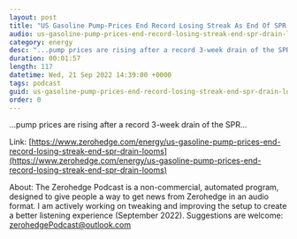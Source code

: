 ```yaml
---
layout: post
title: "US Gasoline Pump-Prices End Record Losing Streak As End Of SPR Drain Looms"
audio: us-gasoline-pump-prices-end-record-losing-streak-end-spr-drain-looms-0
category: energy
desc: "...pump prices are rising after a record 3-week drain of the SPR..."
duration: 00:01:57
length: 117
datetime: Wed, 21 Sep 2022 14:39:00 +0000
tags: podcast
guid: us-gasoline-pump-prices-end-record-losing-streak-end-spr-drain-looms-0
order: 0
---
```

...pump prices are rising after a record 3-week drain of the SPR...

Link: [https://www.zerohedge.com/energy/us-gasoline-pump-prices-end-record-losing-streak-end-spr-drain-looms](https://www.zerohedge.com/energy/us-gasoline-pump-prices-end-record-losing-streak-end-spr-drain-looms)

About: The Zerohedge Podcast is a non-commercial, automated program, designed to give people a way to get news from Zerohedge in an audio format.  I am actively working on tweaking and improving the setup to create a better listening experience (September 2022).  Suggestions are welcome: [zerohedgePodcast@outlook.com](mailto:zerohedgePodcast@outlook.com)